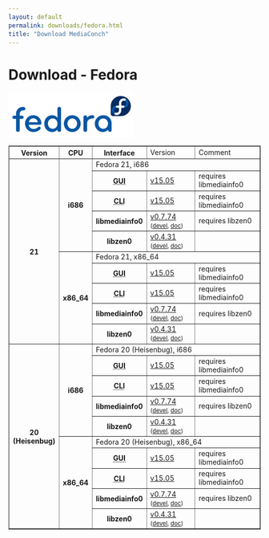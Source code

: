 ```yaml
---
layout: default
permalink: downloads/fedora.html
title: "Download MediaConch"
---
```

# Download - Fedora

<img src="images/Fedora.png" width="250" height="89"><br/>

<table border="1">
<tr class="table-header">
    <th>Version</th>
    <th>CPU</th>
    <th>Interface</th>
    <td>Version</td>
    <td>Comment</td>
</tr>
<tr>
    <th rowspan="10">21</th>
    <th rowspan="5">i686</th>
    <td class="table-OS" colspan="3" id="21.i686">Fedora 21, i686</td>
</tr>
<tr>
    <th><abbr title="Graphical User Interface">GUI</abbr></th>
    <td><a href="/download/binary/mediaconch-gui/15.05/mediaconch-gui-15.05-1.i686.Fedora_21.rpm">v15.05</a></td>
    <td>requires libmediainfo0</td>
</tr>
<tr>
    <th><abbr title="Command Line Interface">CLI</abbr></th>
    <td><a href="/download/binary/mediaconch/15.05/mediaconch-15.05-1.i686.Fedora_21.rpm">v15.05</a></td>
    <td>requires libmediainfo0</td>
</tr>
<tr>
    <th>libmediainfo0</th>
    <td><a href="/download/binary/libmediainfo0/0.7.74/libmediainfo0-0.7.74-1.i686.Fedora_21.rpm">v0.7.74</a><small> (<a href="/download/binary/libmediainfo0/0.7.74/libmediainfo-devel-0.7.74-1.i686.Fedora_21.rpm">devel</a>, <a href="/download/binary/libmediainfo0/0.7.74/libmediainfo-doc-0.7.74-1.i686.Fedora_21.rpm">doc</a>)</small></td>
    <td>requires libzen0</td>
</tr>
<tr>
    <th>libzen0</th>
    <td><a href="/download/binary/libzen0/0.4.31/libzen0-0.4.31-1.i686.Fedora_21.rpm">v0.4.31</a><small> (<a href="/download/binary/libzen0/0.4.31/libzen-devel-0.4.31-1.i686.Fedora_21.rpm">devel</a>, <a href="/download/binary/libzen0/0.4.31/libzen-doc-0.4.31-1.i686.Fedora_21.rpm">doc</a>)</small></td>
    <td>&nbsp;</td>
</tr>
<tr>
    <th rowspan="5">x86_64</th>
    <td class="table-OS" colspan="3" id="21.x86_64">Fedora 21, x86_64</td>
</tr>
<tr>
    <th><abbr title="Graphical User Interface">GUI</abbr></th>
    <td><a href="/download/binary/mediaconch-gui/15.05/mediaconch-gui-15.05-1.x86_64.Fedora_21.rpm">v15.05</a></td>
    <td>requires libmediainfo0</td>
</tr>
<tr>
    <th><abbr title="Command Line Interface">CLI</abbr></th>
    <td><a href="/download/binary/mediaconch/15.05/mediaconch-15.05-1.x86_64.Fedora_21.rpm">v15.05</a></td>
    <td>requires libmediainfo0</td>
</tr>
<tr>
    <th>libmediainfo0</th>
    <td><a href="/download/binary/libmediainfo0/0.7.74/libmediainfo0-0.7.74-1.x86_64.Fedora_21.rpm">v0.7.74</a><small> (<a href="/download/binary/libmediainfo0/0.7.74/libmediainfo-devel-0.7.74-1.x86_64.Fedora_21.rpm">devel</a>, <a href="/download/binary/libmediainfo0/0.7.74/libmediainfo-doc-0.7.74-1.x86_64.Fedora_21.rpm">doc</a>)</small></td>
    <td>requires libzen0</td>
</tr>
<tr>
    <th>libzen0</th>
    <td><a href="/download/binary/libzen0/0.4.31/libzen0-0.4.31-1.x86_64.Fedora_21.rpm">v0.4.31</a><small> (<a href="/download/binary/libzen0/0.4.31/libzen-devel-0.4.31-1.x86_64.Fedora_21.rpm">devel</a>, <a href="/download/binary/libzen0/0.4.31/libzen-doc-0.4.31-1.x86_64.Fedora_21.rpm">doc</a>)</small></td>
    <td>&nbsp;</td>
</tr>
<tr>
    <th rowspan="10">20<br/>(Heisenbug)</th>
    <th rowspan="5">i686</th>
    <td class="table-OS" colspan="3" id="11.i686">Fedora 20 (Heisenbug), i686</td>
</tr>
<tr>
    <th><abbr title="Graphical User Interface">GUI</abbr></th>
    <td><a href="/download/binary/mediaconch-gui/15.05/mediaconch-gui-15.05-1.i686.Fedora_20.rpm">v15.05</a></td>
    <td>requires libmediainfo0</td>
</tr>
<tr>
    <th><abbr title="Command Line Interface">CLI</abbr></th>
    <td><a href="/download/binary/mediaconch/15.05/mediaconch-15.05-1.i686.Fedora_20.rpm">v15.05</a></td>
    <td>requires libmediainfo0</td>
</tr>
<tr>
    <th>libmediainfo0</th>
    <td><a href="/download/binary/libmediainfo0/0.7.74/libmediainfo0-0.7.74-1.i686.Fedora_20.rpm">v0.7.74</a><small> (<a href="/download/binary/libmediainfo0/0.7.74/libmediainfo-devel-0.7.74-1.i686.Fedora_20.rpm">devel</a>, <a href="/download/binary/libmediainfo0/0.7.74/libmediainfo-doc-0.7.74-1.i686.Fedora_20.rpm">doc</a>)</small></td>
    <td>requires libzen0</td>
</tr>
<tr>
    <th>libzen0</th>
    <td><a href="/download/binary/libzen0/0.4.31/libzen0-0.4.31-1.i686.Fedora_20.rpm">v0.4.31</a><small> (<a href="/download/binary/libzen0/0.4.31/libzen-devel-0.4.31-1.i686.Fedora_20.rpm">devel</a>, <a href="/download/binary/libzen0/0.4.31/libzen-doc-0.4.31-1.i686.Fedora_20.rpm">doc</a>)</small></td>
    <td>&nbsp;</td>
</tr>
<tr>
    <th rowspan="5">x86_64</th>
    <td class="table-OS" colspan="3" id="11.x86_64">Fedora 20 (Heisenbug), x86_64</td>
</tr>
<tr>
    <th><abbr title="Graphical User Interface">GUI</abbr></th>
    <td><a href="/download/binary/mediaconch-gui/15.05/mediaconch-gui-15.05-1.x86_64.Fedora_20.rpm">v15.05</a></td>
    <td>requires libmediainfo0</td>
</tr>
<tr>
    <th><abbr title="Command Line Interface">CLI</abbr></th>
    <td><a href="/download/binary/mediaconch/15.05/mediaconch-15.05-1.x86_64.Fedora_20.rpm">v15.05</a></td>
    <td>requires libmediainfo0</td>
</tr>
<tr>
    <th>libmediainfo0</th>
    <td><a href="/download/binary/libmediainfo0/0.7.74/libmediainfo0-0.7.74-1.x86_64.Fedora_20.rpm">v0.7.74</a><small> (<a href="/download/binary/libmediainfo0/0.7.74/libmediainfo-devel-0.7.74-1.x86_64.Fedora_20.rpm">devel</a>, <a href="/download/binary/libmediainfo0/0.7.74/libmediainfo-doc-0.7.74-1.x86_64.Fedora_20.rpm">doc</a>)</small></td>
    <td>requires libzen0</td>
</tr>
<tr>
    <th>libzen0</th>
    <td><a href="/download/binary/libzen0/0.4.31/libzen0-0.4.31-1.x86_64.Fedora_20.rpm">v0.4.31</a><small> (<a href="/download/binary/libzen0/0.4.31/libzen-devel-0.4.31-1.x86_64.Fedora_20.rpm">devel</a>, <a href="/download/binary/libzen0/0.4.31/libzen-doc-0.4.31-1.x86_64.Fedora_20.rpm">doc</a>)</small></td>
    <td>&nbsp;</td>
</tr>
</table>
